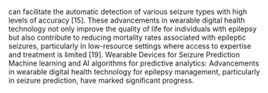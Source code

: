 can facilitate the automatic detection of various seizure types with high levels of accuracy [15]. These
advancements in wearable digital health technology not only improve the quality of life for individuals with
epilepsy but also contribute to reducing mortality rates associated with epileptic seizures, particularly in
low-resource settings where access to expertise and treatment is limited [19].
Wearable Devices for Seizure Prediction
Machine learning and AI algorithms for predictive analytics: Advancements in wearable digital health
technology for epilepsy management, particularly in seizure prediction, have marked significant progress.